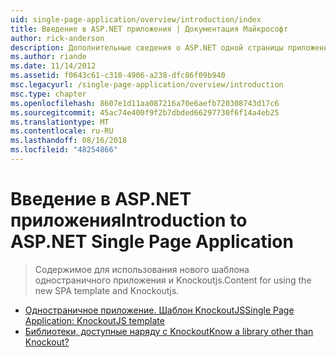 ```yaml
---
uid: single-page-application/overview/introduction/index
title: Введение в ASP.NET приложения | Документация Майкрософт
author: rick-anderson
description: Дополнительные сведения о ASP.NET одной страницы приложения ASP.NET единый одностраничное приложение (SPA) позволяет создавать приложения, включающие значительные проводятся на стороне клиента...
ms.author: riande
ms.date: 11/14/2012
ms.assetid: f0643c61-c310-4906-a238-dfc86f09b940
msc.legacyurl: /single-page-application/overview/introduction
msc.type: chapter
ms.openlocfilehash: 8607e1d11aa087216a70e6aefb720308743d17c6
ms.sourcegitcommit: 45ac74e400f9f2b7dbded66297730f6f14a4eb25
ms.translationtype: MT
ms.contentlocale: ru-RU
ms.lasthandoff: 08/16/2018
ms.locfileid: "48254866"
---
```

<a name="introduction-to-aspnet-single-page-application"></a><span data-ttu-id="b6c03-103">Введение в ASP.NET приложения</span><span class="sxs-lookup"><span data-stu-id="b6c03-103">Introduction to ASP.NET Single Page Application</span></span>
====================
> <span data-ttu-id="b6c03-104">Содержимое для использования нового шаблона одностраничного приложения и Knockoutjs.</span><span class="sxs-lookup"><span data-stu-id="b6c03-104">Content for using the new SPA template and Knockoutjs.</span></span>


- [<span data-ttu-id="b6c03-105">Одностраничное приложение. Шаблон KnockoutJS</span><span class="sxs-lookup"><span data-stu-id="b6c03-105">Single Page Application: KnockoutJS template</span></span>](knockoutjs-template.md)
- [<span data-ttu-id="b6c03-106">Библиотеки, доступные наряду с Knockout</span><span class="sxs-lookup"><span data-stu-id="b6c03-106">Know a library other than Knockout?</span></span>](other-libraries.md)
